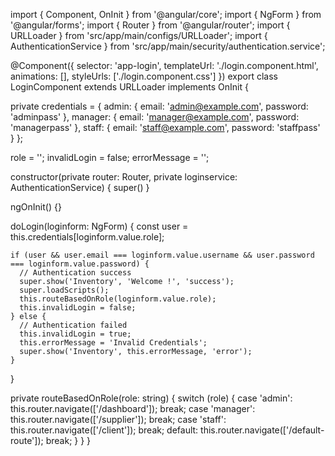 import { Component, OnInit } from '@angular/core';
import { NgForm } from '@angular/forms';
import { Router } from '@angular/router';
import { URLLoader } from 'src/app/main/configs/URLLoader';
import { AuthenticationService } from 'src/app/main/security/authentication.service';

@Component({
  selector: 'app-login',
  templateUrl: './login.component.html',
  animations: [],
  styleUrls: ['./login.component.css']
})
export class LoginComponent extends URLLoader implements OnInit {

  private credentials = {
    admin: { email: 'admin@example.com', password: 'adminpass' },
    manager: { email: 'manager@example.com', password: 'managerpass' },
    staff: { email: 'staff@example.com', password: 'staffpass' }
  };

  role = '';
  invalidLogin = false;
  errorMessage = '';

  constructor(private router: Router, private loginservice: AuthenticationService) {
    super()
  }

  ngOnInit() {}

  doLogin(loginform: NgForm) {
    const user = this.credentials[loginform.value.role];
    
    if (user && user.email === loginform.value.username && user.password === loginform.value.password) {
      // Authentication success
      super.show('Inventory', 'Welcome !', 'success');
      super.loadScripts();
      this.routeBasedOnRole(loginform.value.role);
      this.invalidLogin = false;
    } else {
      // Authentication failed
      this.invalidLogin = true;
      this.errorMessage = 'Invalid Credentials';
      super.show('Inventory', this.errorMessage, 'error');
    }
  }

  private routeBasedOnRole(role: string) {
    switch (role) {
      case 'admin':
        this.router.navigate(['/dashboard']);
        break;
      case 'manager':
        this.router.navigate(['/supplier']);
        break;
      case 'staff':
        this.router.navigate(['/client']);
        break;
      default:
        this.router.navigate(['/default-route']);
        break;
    }
  }
}